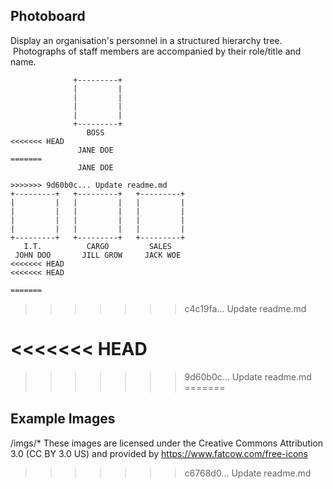 ## Photoboard

Display an organisation's personnel in a structured hierarchy tree. &nbsp;Photographs of staff members are accompanied by their role/title and name.

```
              +---------+              
              |         |              
              |         |              
              |         |              
              |         |              
              +---------+              
                 BOSS                  
<<<<<<< HEAD
               JANE DOE                                                               
=======
               JANE DOE                
                                                           
>>>>>>> 9d60b0c... Update readme.md
+---------+   +---------+   +---------+
|         |   |         |   |         |
|         |   |         |   |         |
|         |   |         |   |         |
|         |   |         |   |         |
+---------+   +---------+   +---------+
   I.T.          CARGO         SALES   
 JOHN DOO       JILL GROW     JACK WOE 
<<<<<<< HEAD
<<<<<<< HEAD

=======
```
>>>>>>> c4c19fa... Update readme.md

<<<<<<< HEAD
=======
>>>>>>> 9d60b0c... Update readme.md
=======
## Example Images
/imgs/*
These images are licensed under the Creative Commons Attribution 3.0 (CC BY 3.0 US) and provided by https://www.fatcow.com/free-icons
>>>>>>> c6768d0... Update readme.md

